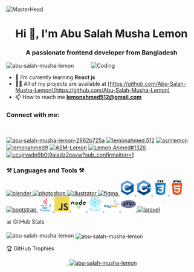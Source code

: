 ![MasterHead](https://wallpaperaccess.com/full/2471303.gif)
<h1 align="center">Hi 👋, I'm Abu Salah Musha Lemon</h1>

<h3 align="center">A passionate frontend developer from Bangladesh</h3>
<img align="right" alt="Coding" width="280"
    src="https://steamuserimages-a.akamaihd.net/ugc/1631947648964785474/81CBA15178466DD47195A239232202E78987B714/?imw=637&imh=358&ima=fit&impolicy=Letterbox&imcolor=%23000000&letterbox=true" />
<p align="left">
    <img src="https://komarev.com/ghpvc/?username=abu-salah-musha-lemon&label=Profile%20views&color=0e75b6&style=flat"
        alt="abu-salah-musha-lemon" />
</p>

- 🌱 I’m currently learning **React js** 
- 👨‍💻 All of my projects are available at
[https://github.com/Abu-Salah-Musha-Lemon](https://github.com/Abu-Salah-Musha-Lemon)
- 📫 How to reach me **lemonahmed512@gmail.com**

<h3 align="left">Connect with me:</h3>
<br />
<p align="left">
    <a href="https://linkedin.com/in/abu-salah-musha-lemon" target="blank"><img align="center"
            src="https://raw.githubusercontent.com/rahuldkjain/github-profile-readme-generator/master/src/images/icons/Social/linked-in-alt.svg"
            alt="abu-salah-musha-lemon-2962b725a" height="30" width="40" /></a>
    <a href="https://fb.com/lemonahmed.512" target="blank"><img align="center"
            src="https://raw.githubusercontent.com/rahuldkjain/github-profile-readme-generator/master/src/images/icons/Social/facebook.svg"
            alt="lemonahmed.512" height="30" width="40" /></a>
    <a href="https://codeforces.com/profile/asmlemon" target="blank"><img align="center"
            src="https://raw.githubusercontent.com/rahuldkjain/github-profile-readme-generator/master/src/images/icons/Social/codeforces.svg"
            alt="asmlemon" height="30" width="40" /></a>
        <a href="https://www.artstation.com/abu-salah-musha-lemon" target="blank"><img align="center"
            src="https://cdn.worldvectorlogo.com/logos/artstation-1.svg"
            alt="lemonahmed9" height="30" width="40" /></a>
    <a href="https://www.figma.com/files/user/1178671692250707329?fuid=1178671692250707329" target="blank"><img align="center"
            src="https://cdn-icons-png.flaticon.com/512/5968/5968705.png"
            alt="ASM-Lemon" height="30" width="40" /></a>
    <a href="https://discord.gg/Lemon Ahmed#1326" target="blank"><img align="center"
            src="https://raw.githubusercontent.com/rahuldkjain/github-profile-readme-generator/master/src/images/icons/Social/discord.svg"
            alt="Lemon Ahmed#1326" height="30" width="40" /></a>
            <a href="https://www.youtube.com/channel/UCuJrVADp9B0T9AIadz2eAVw?sub_confirmaiton=1" target="blank"><img align="center" src="https://raw.githubusercontent.com/rahuldkjain/github-profile-readme-generator/master/src/images/icons/Social/youtube.svg" alt="ucujrvadp9b0t9aiadz2eavw?sub_confirmaiton=1" height="30" width="40" /></a>
    
</p>

<h3 align="left">⚒️ Languages and Tools ⚒️ </h3>
<p align="left">
    <a href="https://www.blender.org/" target="_blank" rel="noreferrer">
        <img src="https://download.blender.org/branding/community/blender_community_badge_white.svg" alt="blender"
            width="40" height="40" />
    </a>
        <a href="https://www.photoshop.com/en" target="_blank" rel="noreferrer">
        <img src="https://www.adobe.com/cc-shared/assets/img/product-icons/svg/photoshop-64.svg"
            alt="photoshop" width="40" height="40" />
    </a>
        <a href="https://www.adobe.com/in/products/illustrator.html" target="_blank" rel="noreferrer">
        <img src="https://www.vectorlogo.zone/logos/adobe_illustrator/adobe_illustrator-icon.svg" alt="illustrator"
            width="40" height="40" />
    </a>
     <a href="https://www.figma.com/" target="_blank" rel="noreferrer">
        <img src="https://www.vectorlogo.zone/logos/figma/figma-icon.svg" alt="figma" width="40" height="40" />
    </a>
    <a href="https://www.cprogramming.com/" target="_blank" rel="noreferrer">
        <img src="https://raw.githubusercontent.com/devicons/devicon/master/icons/c/c-original.svg" alt="c" width="40"
            height="40" />
    </a>
    <a href="https://www.w3schools.com/cpp/" target="_blank" rel="noreferrer">
        <img src="https://raw.githubusercontent.com/devicons/devicon/master/icons/cplusplus/cplusplus-original.svg"
            alt="cplusplus" width="40" height="40" />
    </a>
    <a href="https://www.w3schools.com/css/" target="_blank" rel="noreferrer">
        <img src="https://raw.githubusercontent.com/devicons/devicon/master/icons/css3/css3-original-wordmark.svg"
            alt="css3" width="40" height="40" />
    </a>
    <a href="https://www.w3.org/html/" target="_blank" rel="noreferrer">
        <img src="https://raw.githubusercontent.com/devicons/devicon/master/icons/html5/html5-original-wordmark.svg"
            alt="html5" width="40" height="40" />
    </a>
        <a href="https://getbootstrap.com" target="_blank" rel="noreferrer">
        <img src="https://getbootstrap.com/docs/5.3/assets/brand/bootstrap-logo-shadow.png"
            alt="bootstrap" width="40" height="40" />
    </a>
    <a href="https://www.java.com" target="_blank" rel="noreferrer">
        <img src="https://raw.githubusercontent.com/devicons/devicon/master/icons/java/java-original.svg" alt="java"
            width="40" height="40" />
    </a>
    <a href="https://developer.mozilla.org/en-US/docs/Web/JavaScript" target="_blank" rel="noreferrer">
        <img src="https://raw.githubusercontent.com/devicons/devicon/master/icons/javascript/javascript-original.svg"
            alt="javascript" width="40" height="40" />
    </a>
    <a href="https://nodejs.org" target="_blank" rel="noreferrer">
        <img src="https://raw.githubusercontent.com/devicons/devicon/master/icons/nodejs/nodejs-original-wordmark.svg" alt="nodejs" width="40" height="40" />
    </a>
    <a href="https://reactjs.org/" target="_blank" rel="noreferrer">
        <img src="https://raw.githubusercontent.com/devicons/devicon/master/icons/react/react-original-wordmark.svg" alt="react" width="40" height="40" />
    </a>
    <a href="https://www.mysql.com/" target="_blank" rel="noreferrer"> 
        <img src="https://raw.githubusercontent.com/devicons/devicon/master/icons/mysql/mysql-original-wordmark.svg" alt="mysql" width="40" height="40"> 
    </a>
    <a href="https://www.php.net" target="_blank" rel="noreferrer"> 
        <img src="https://raw.githubusercontent.com/devicons/devicon/master/icons/php/php-original.svg" alt="php" width="40" height="40"> 
    </a>
    <a href="https://laravel.com/" target="_blank" rel="noreferrer"> 
       <img src="https://raw.githubusercontent.com/laravel/art/master/logo-lockup/5%20SVG/2%20CMYK/1%20Full%20Color/laravel-logolockup-cmyk-red.svg" alt="laravel" width="40" height="40"> 
    </a>


</p>
📊 GitHub Stats
<p>
   <!-- <img align="left"
        src="https://github-readme-stats.vercel.app/api/top-langs?username=abu-salah-musha-lemon&show_icons=true&locale=en&layout=compact"
        alt="abu-salah-musha-lemon" />
    -->
    <img align = "left"
         src="https://github-readme-stats.vercel.app/api/top-langs/?username=abu-salah-musha-lemon&theme=blue-green"
         alt="abu-salah-musha-lemon"/>
</p>

<p>
    &nbsp;<img align="center"
        src="https://github-readme-stats.vercel.app/api?username=abu-salah-musha-lemon&show_icons=true&theme=transparent"
        alt="abu-salah-musha-lemon" />
</p>
🏆 GitHub Trophies
<p align="center"> 
    <a href="https://github.com/ryo-ma/github-profile-trophy"> &nbsp;
        <img align="center" src="https://github-profile-trophy.vercel.app/?username=abu-salah-musha-lemon" alt="abu-salah-musha-lemon">
    </a> 
</p>
<!--
<p>
    <img align="center" src="https://github-readme-streak-stats.herokuapp.com/?user=abu-salah-musha-lemon&"
        alt="abu-salah-musha-lemon" />
</p> -->
